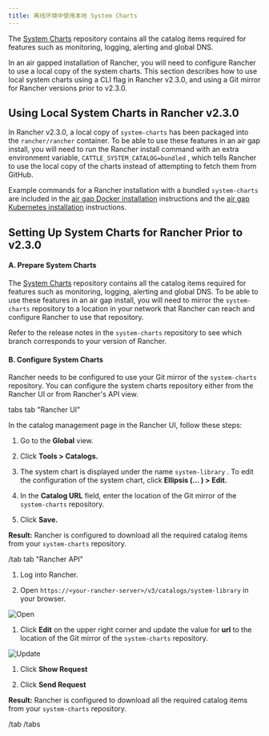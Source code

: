 ```yaml
---
title: 离线环境中使用本地 System Charts 
---
```


The [System Charts](https://github.com/rancher/system-charts) repository contains all the catalog items required for features such as monitoring, logging, alerting and global DNS.

In an air gapped installation of Rancher, you will need to configure Rancher to use a local copy of the system charts. This section describes how to use local system charts using a CLI flag in Rancher v2.3.0, and using a Git mirror for Rancher versions prior to v2.3.0.

## Using Local System Charts in Rancher v2.3.0

In Rancher v2.3.0, a local copy of `system-charts` has been packaged into the `rancher/rancher` container. To be able to use these features in an air gap install, you will need to run the Rancher install command with an extra environment variable, `CATTLE_SYSTEM_CATALOG=bundled` , which tells Rancher to use the local copy of the charts instead of attempting to fetch them from GitHub.

Example commands for a Rancher installation with a bundled `system-charts` are included in the [air gap Docker installation](/docs/installation/air-gap-single-node/install-rancher) instructions and the [air gap Kubernetes installation](/docs/installation/air-gap-high-availability/install-rancher/#c-install-rancher) instructions.

## Setting Up System Charts for Rancher Prior to v2.3.0

#### A. Prepare System Charts

The [System Charts](https://github.com/rancher/system-charts) repository contains all the catalog items required for features such as monitoring, logging, alerting and global DNS. To be able to use these features in an air gap install, you will need to mirror the `system-charts` repository to a location in your network that Rancher can reach and configure Rancher to use that repository.

Refer to the release notes in the `system-charts` repository to see which branch corresponds to your version of Rancher.

#### B. Configure System Charts

Rancher needs to be configured to use your Git mirror of the `system-charts` repository. You can configure the system charts repository either from the Rancher UI or from Rancher's API view.

 tabs 
 tab "Rancher UI" 

In the catalog management page in the Rancher UI, follow these steps:

1. Go to the **Global** view.

1. Click **Tools > Catalogs.**

1. The system chart is displayed under the name `system-library` . To edit the configuration of the system chart, click **Ellipsis (... ) > Edit.**

1. In the **Catalog URL** field, enter the location of the Git mirror of the `system-charts` repository.

1. Click **Save.**

**Result:** Rancher is configured to download all the required catalog items from your `system-charts` repository.

 /tab 
 tab "Rancher API" 

1. Log into Rancher.

1. Open `https://<your-rancher-server>/v3/catalogs/system-library` in your browser.

   

![Open](/img/rancher/airgap/system-charts-setting.png)

1. Click **Edit** on the upper right corner and update the value for **url** to the location of the Git mirror of the `system-charts` repository.

   

![Update](/img/rancher/airgap/system-charts-update.png)

1. Click **Show Request**

1. Click **Send Request**

**Result:** Rancher is configured to download all the required catalog items from your `system-charts` repository.

 /tab 
 /tabs 

